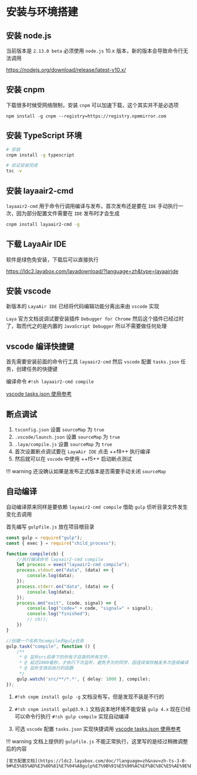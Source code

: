 # 安装与环境搭建

## 安装 node.js

当前版本是 `2.13.0 beta` 必须使用 `node.js` 10.x 版本，新的版本会导致命令行无法调用

<https://nodejs.org/download/release/latest-v10.x/>


## 安装 cnpm

下载很多时候受网络限制，安装 `cnpm` 可以加速下载，这个其实并不是必选项

``` shell
npm install -g cnpm --registry=https://registry.npmmirror.com
```


## 安装 TypeScript 环境

``` sh
# 安装
cnpm install -g typescript

# 验证安装完成
tsc -v
```


## 安装 layaair2-cmd

`layaair2-cmd` 用于命令行调用编译与发布，首次发布还是要在 `IDE` 手动执行一次，因为部分配置文件需要在 `IDE` 发布时才会生成

``` sh
cnpm install layaair2-cmd -g
```


## 下载 LayaAir IDE

软件是绿色免安装，下载后可以直接执行

<https://ldc2.layabox.com/layadownload/?language=zh&type=layaairide>


## 安装 vscode

新版本的 `LayaAir IDE` 已经将代码编辑功能分离出来由 `vscode` 实现

`Laya` 官方文档说调试要安装插件 `Debugger for Chrome` 然后这个插件已经过时了，取而代之的是内置的 `JavaScript Debugger` 所以不需要做任何处理


## vscode 编译快捷键

首先需要安装前面的命令行工具 `layaair2-cmd` 然后 `vscode` 配置 `tasks.json` 任务，创建任务的快捷键

编译命令 `#!sh layaair2-cmd compile`

[vscode tasks.json 使用参考](./../others/vscode.md#tasksjson)


## 断点调试

1. `tsconfig.json` 设置 `sourceMap` 为 `true`
2. `.vscode/launch.json` 设置 `sourceMap` 为 `true`
3. `.laya/compile.js` 设置 `sourceMap` 为 `true`
4. 首次设置断点调试要在 `LayaAir IDE` 点击 ++f8++ 执行编译
5. 然后就可以在 `vscode` 中使用 ++f5++ 启动断点测试

!!! warning
    还没确认如果是发布正式版本是否需要手动关闭 `sourceMap`


## 自动编译

自动编译原来同样是要依赖 `layaair2-cmd compile` 借助 `gulp` 侦听目录文件发生变化去调用

首先编写 `gulpfile.js` 放在项目根目录

``` ts
const gulp = require("gulp");
const { exec } = require("child_process");

function compile(cb) {
    //执行编译命令 layaair2-cmd compile 
    let process = exec("layaair2-cmd compile");
    process.stdout.on("data", (data) => {
        console.log(data);
    });
    process.stderr.on("data", (data) => {
        console.log(data);
    });
    process.on("exit", (code, signal) => {
        console.log("code=" + code, "signal=" + signal);
        console.log("finished");
        // cb();
    })
}

//创建一个名称为compile的gulp任务
gulp.task("compile", function () {
    /**
     * @ 监听src目录下的所有子目录的所有文件，
     * @ 延迟1000毫秒，才执行下次监听，避免手欠的同学，因连续保存触发多次连续编译
     * @ 监听生效后执行的函数
     */
    gulp.watch('src/**/*.*', { delay: 1000 }, compile);
});
```

1. `#!sh cnpm install gulp -g`
   文档没有写，但是发现不装是不行的

2. `#!sh cnpm install gulp@3.9.1`
   文档说本地环境不能安装 `gulp 4.x` 现在已经可以命令行执行 `#!sh gulp compile` 实现自动编译
   
3. 可选 `vscode` 配置 `tasks.json` 实现快捷调用 [vscode tasks.json 使用参考](./../others/vscode.md#tasksjson)

!!! warning
    文档上提供的 `gulpfile.js` 不能正常执行，这里写的是经过稍微调整后的内容
    
    [官方配置文档](https://ldc2.layabox.com/doc/?language=zh&nav=zh-ts-3-0-9#%E5%85%AD%E3%80%81%E7%94%A8gulp%E7%9B%91%E5%90%AC%EF%BC%8C%E5%AE%9E%E7%8E%B0%E8%87%AA%E5%8A%A8%E6%89%A7%E8%A1%8C%E7%BC%96%E8%AF%91%E3%80%82)